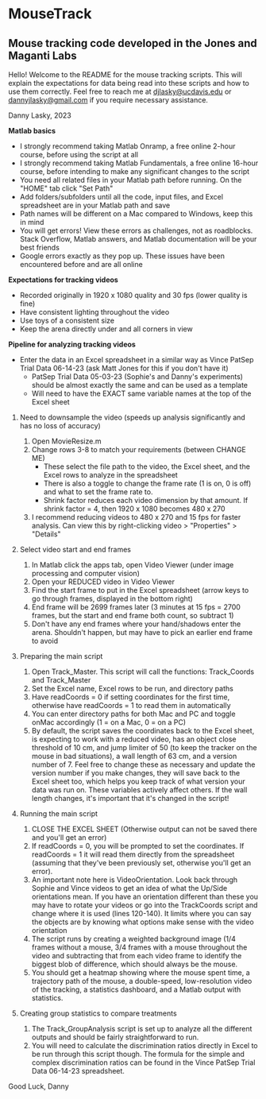# MouseTrack
## Mouse tracking code developed in the Jones and Maganti Labs

Hello! Welcome to the README for the mouse tracking scripts. This will explain the expectations for data being read into these scripts
and how to use them correctly. Feel free to reach me at djlasky@ucdavis.edu or dannyjlasky@gmail.com if you require necessary assistance.

Danny Lasky, 2023

**Matlab basics**
- I strongly recommend taking Matlab Onramp, a free online 2-hour course, before using the script at all
- I strongly recommend taking Matlab Fundamentals, a free online 16-hour course, before intending to make any significant changes to the script
- You need all related files in your Matlab path before running. On the "HOME" tab click "Set Path"
- Add folders/subfolders until all the code, input files, and Excel spreadsheet are in your Matlab path and save
- Path names will be different on a Mac compared to Windows, keep this in mind
- You will get errors! View these errors as challenges, not as roadblocks. Stack Overflow, Matlab answers, and Matlab documentation will be your best friends
- Google errors exactly as they pop up. These issues have been encountered before and are all online


**Expectations for tracking videos**
- Recorded originally in 1920 x 1080 quality and 30 fps (lower quality is fine)
- Have consistent lighting throughout the video
- Use toys of a consistent size
- Keep the arena directly under and all corners in view

**Pipeline for analyzing tracking videos**
- Enter the data in an Excel spreadsheet in a similar way as Vince PatSep Trial Data 06-14-23 (ask Matt Jones for this if you don't have it)
	- PatSep Trial Data 05-03-23 (Sophie's and Danny's experiments) should be almost exactly the same and can be used as a template
	- Will need to have the EXACT same variable names at the top of the Excel sheet

1. Need to downsample the video (speeds up analysis significantly and has no loss of accuracy)
   1. Open MovieResize.m
   2. Change rows 3-8 to match your requirements (between CHANGE ME)
      - These select the file path to the video, the Excel sheet, and the Excel rows to analyze in the spreadsheet
      - There is also a toggle to change the frame rate (1 is on, 0 is off) and what to set the frame rate to.
      - Shrink factor reduces each video dimension by that amount. If shrink factor = 4, then 1920 x 1080 becomes 480 x 270
   3. I recommend reducing videos to 480 x 270 and 15 fps for faster analysis. Can view this by right-clicking video > "Properties" > "Details"

2. Select video start and end frames
   1. In Matlab click the apps tab, open Video Viewer (under image processing and computer vision)
   2. Open your REDUCED video in Video Viewer
   3. Find the start frame to put in the Excel spreadsheet (arrow keys to go through frames, displayed in the bottom right)
   4. End frame will be 2699 frames later (3 minutes at 15 fps = 2700 frames, but the start and end frame both count, so subtract 1)
   5. Don't have any end frames where your hand/shadows enter the arena. Shouldn't happen, but may have to pick an earlier end frame to avoid

3. Preparing the main script
   1. Open Track_Master. This script will call the functions: Track_Coords and Track_Master
   2. Set the Excel name, Excel rows to be run, and directory paths
   3. Have readCoords = 0 if setting coordinates for the first time, otherwise have readCoords = 1 to read them in automatically
   4. You can enter directory paths for both Mac and PC and toggle onMac accordingly (1 = on a Mac, 0 = on a PC)
   5. By default, the script saves the coordinates back to the Excel sheet, is expecting to work with a reduced video, has an object close
		threshold of 10 cm, and jump limiter of 50 (to keep the tracker on the mouse in bad situations), a wall length of 63 cm, and a
		version number of 7. Feel free to change these as necessary and update the version number if you make changes, they will save back
		to the Excel sheet too, which helps you keep track of what version your data was run on. These variables actively affect others.
		If the wall length changes, it's important that it's changed in the script!

4. Running the main script
   1. CLOSE THE EXCEL SHEET (Otherwise output can not be saved there and you'll get an error)
   2. If readCoords = 0, you will be prompted to set the coordinates. If readCoords = 1 it will read them directly from the spreadsheet (assuming that they've been previously set, otherwise you'll get an error).
   3. An important note here is VideoOrientation. Look back through Sophie and Vince videos to get an idea of what the Up/Side orientations mean. If
		you have an orientation different than these you may have to rotate your videos or go into the TrackCoords script and change where it is
		used (lines 120-140). It limits where you can say the objects are by knowing what options make sense with the video orientation
   4. The script runs by creating a weighted background image (1/4 frames without a mouse, 3/4 frames with a mouse throughout the video and subtracting 
		that from each video frame to identify the biggest blob of difference, which should always be the mouse.
   5. You should get a heatmap showing where the mouse spent time, a trajectory path of the mouse, a double-speed, low-resolution video of the tracking,
		a statistics dashboard, and a Matlab output with statistics.

5. Creating group statistics to compare treatments
   1. The Track_GroupAnalysis script is set up to analyze all the different outputs and should be fairly straightforward to run.
   2. You will need to calculate the discrimination ratios directly in Excel to be run through this script though. The formula for the simple and complex 			discrimination ratios can be found in the Vince PatSep Trial Data 06-14-23 spreadsheet. 

Good Luck,
Danny
